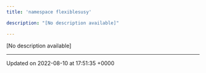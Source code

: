 ```yaml
---
title: 'namespace flexiblesusy'

description: "[No description available]"

---
```







[No description available]






-------------------------------

Updated on 2022-08-10 at 17:51:35 +0000